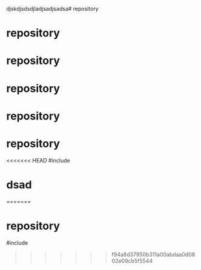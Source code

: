 djskdjsdsdjladjsadjsadsa# repository
# repository
# repository
# repository
# repository
# repository
<<<<<<< HEAD
#include <iostream>

# dsad
=======
# repository
#include <iostream>

>>>>>>> f94a8d37950b311a00abdaa0d0802e09cb5f5544
